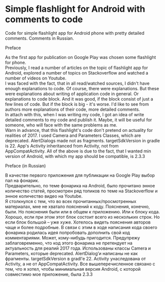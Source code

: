 # Simple flashlight for Android with comments to code
Code for simple flashlight app for Android phone with pretty detailed comments. Comments in Russian.
<p/>
Preface 
<p/>
As the first app for publication on Google Play was chosen some flashlight for phone.<br>
Previously,  I read a number of articles on the topic of flashlight app for Android, explored a number of topics on Stackoverflow and watched a number of videos on Youtube.<br>
I was faced with the fact, that in all read/watched sources, I didn't have enough explanations to code. Of course, there were explanations. But these were explanations about writing of application code in general. Or explanations to code block. And it was good, if the block consist of just a few lines of code. But if the block is big - it's worse. I'd like to see from authors more explanations of their code, more detailed comments.<br>
In attach with this, when I was writing my code, I got an idea of write detailed comments to my code and publish it. Maybe, it will be useful for someone, who will face with the same problems as me.<br>
Warn in advance, that this flashlight's code don't pretend on actuality for realities of 2017. I used Camera and Parameters Classes, which are deprecated. AlertDialogs made not as fragments. targetSdkVersion in gradle is 22. App's Activity inheritanced from Activity, not from AppCompatActivity. All of the above is due to the fact, that I wanted min version of Android, with which my app should be compatible, is 2.3.3
<p/>
<p/>
Preface (in Russian)
<p/>
В качестве первого приложения для публикации на Google Play выбор пал на фонарик.<br>
Предварительно, по теме фонарика на Android, было прочитано энное количество статей, просмотрен ряд топиков по теме на Stackoverflow и энное количество видео на Youtube.<br>
Я столкнулся с тем, что во всех прочитанных/просмотренных материалах, мне не хватало пояснений к коду. Пояснения, конечно, были. Но пояснения были или в общем к приложению. Или к блоку кода. Хорошо, если при этом этот блок состоит всего из нескольких строк. Но если блок большой – уже хуже. Хотелось видеть пояснения авторов чаще и более подробные. В связи с этим в ходе написания кода своего фонарика родилась идея попробовать дополнить свой код комментариями. Может, кому-нибудь пригодится.
Предупрежу заблаговременно, что код этого фонарика не претендует на актуальность для реалий 2017 года. Использованы классы Camera и Parameters, которые deprecated. AlertDialog’и написаны не как фрагменты. targetSdkVersion в gradl’е 22. Activity унаследована от Activity, а не от AppCompatActivity. Все вышеперечисленное связано с тем, что я хотел, чтобы минимальная версия Android, с которой  совместимо мое приложение, была 2.3.3




